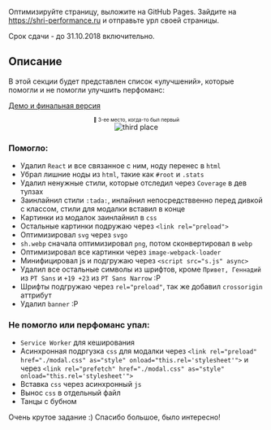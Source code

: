 Оптимизируйте страницу, выложите на GitHub Pages. Зайдите на https://shri-performance.ru и отправьте урл своей страницы.

Срок сдачи - до 31.10.2018 включительно.

## Описание

В этой секции будет представлен список «улучшений», которые помогли и не помогли улучшить перфоманс:

[Демо и финальная версия](https://teleginzhenya.github.io/shri2018-2-performance/)
  <div align="center">
    <div>
      <sub><sup>🥉 3-ее место, когда-то был первый</sup></sub>
    </div>
      <img alt="third place" src="https://i.imgur.com/7UWvIFb.png" />
  </div>

### Помогло:

- Удалил `React` и все связанное с ним, ноду перенес в `html`
- Убрал лишние ноды из `html`, такие как `#root` и `.stats`
- Удалил ненужные стили, которые отследил через `Coverage` в дев тулзах
- Заинлайнил стили `:tada:`, инлайнил непосредстввенно перед дивкой с классом,  стили для модалки вставил в конце
- Картинки из модалок заинлайнил в `css`
- Остальные картинки подружаю через `<link rel="preload">`
- Оптимизировал `svg` через `svgo`
- `sh.webp` сначала оптимизировал `png`, потом сконвертировал в `webp`
- Оптимизировал все картинки через `image-webpack-loader`
- Минифицировал js и подгружаю через `<script src="s.js" async>`
- Удалил все остальные символы из шрифтов, кроме `Привет, Геннадий` из `PT Sans` и `+19 +23` из `PT Sans Narrow` :P
- Шрифты подгружаю через `rel="preload"`, так же добавил `crossorigin` аттрибут
- Удалил `banner` :P

### Не помогло или перфоманс упал:
- `Service Worker` для кеширования
- Асинхронная подргузка `css` для модалки через `<link rel="preload" href="./modal.css" as="style" onload="this.rel='stylesheet'">` и через `<link rel="prefetch" href="./modal.css" as="style" onload="this.rel='stylesheet'">`
- Вставка `css` через асинхронный `js`
- Вынос `css` в отдельный файл
- Танцы с бубном

Очень крутое задание :) Спасибо большое, было интересно!

